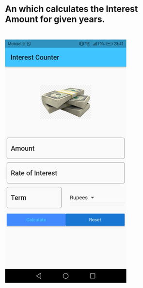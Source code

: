 # An which calculates the Interest Amount for given years.
<br>
<p float="left">
  <img src="https://github.com/KasunDissanayake94/InterestCounter/blob/master/interestCounter.jpg" width="400"/>
  
</p>
